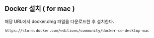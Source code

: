 ## Docker 설치 ( for mac )

해당 URL에서 docker.dmg 파일을 다운로드한 후 설치한다.

```
https://store.docker.com/editions/community/docker-ce-desktop-mac
```
